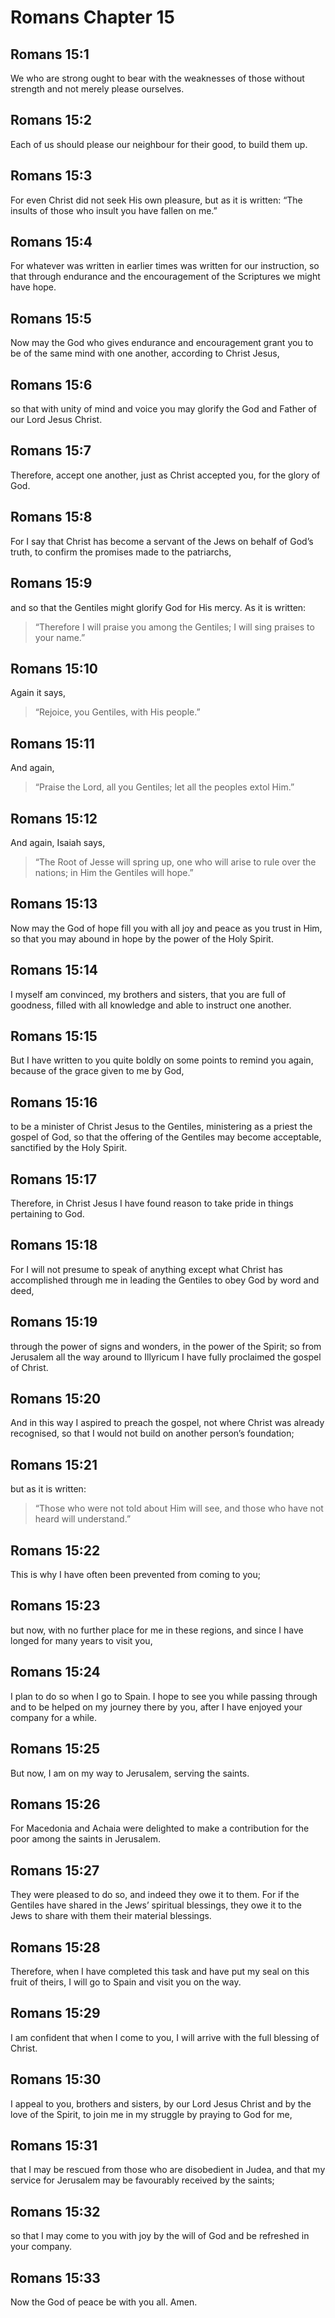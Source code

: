 # Romans Chapter 15

## Romans 15:1

We who are strong ought to bear with the weaknesses of those without strength and not merely please ourselves.

## Romans 15:2

Each of us should please our neighbour for their good, to build them up.

## Romans 15:3

For even Christ did not seek His own pleasure, but as it is written: “The insults of those who insult you have fallen on me.”

## Romans 15:4

For whatever was written in earlier times was written for our instruction, so that through endurance and the encouragement of the Scriptures we might have hope.

## Romans 15:5

Now may the God who gives endurance and encouragement grant you to be of the same mind with one another, according to Christ Jesus,

## Romans 15:6

so that with unity of mind and voice you may glorify the God and Father of our Lord Jesus Christ.

## Romans 15:7

Therefore, accept one another, just as Christ accepted you, for the glory of God.

## Romans 15:8

For I say that Christ has become a servant of the Jews on behalf of God’s truth, to confirm the promises made to the patriarchs,

## Romans 15:9

and so that the Gentiles might glorify God for His mercy. As it is written:

> “Therefore I will praise you among the Gentiles;
> I will sing praises to your name.”

## Romans 15:10

Again it says,

> “Rejoice, you Gentiles, with His people.”

## Romans 15:11

And again,

> “Praise the Lord, all you Gentiles; let all the peoples extol Him.”

## Romans 15:12

And again, Isaiah says,

> “The Root of Jesse will spring up,
> one who will arise to rule over the nations;
> in Him the Gentiles will hope.”

## Romans 15:13

Now may the God of hope fill you with all joy and peace as you trust in Him, so that you may abound in hope by the power of the Holy Spirit.

## Romans 15:14

I myself am convinced, my brothers and sisters, that you are full of goodness, filled with all knowledge and able to instruct one another.

## Romans 15:15

But I have written to you quite boldly on some points to remind you again, because of the grace given to me by God,

## Romans 15:16

to be a minister of Christ Jesus to the Gentiles, ministering as a priest the gospel of God, so that the offering of the Gentiles may become acceptable, sanctified by the Holy Spirit.

## Romans 15:17

Therefore, in Christ Jesus I have found reason to take pride in things pertaining to God.

## Romans 15:18

For I will not presume to speak of anything except what Christ has accomplished through me in leading the Gentiles to obey God by word and deed,

## Romans 15:19

through the power of signs and wonders, in the power of the Spirit; so from Jerusalem all the way around to Illyricum I have fully proclaimed the gospel of Christ.

## Romans 15:20

And in this way I aspired to preach the gospel, not where Christ was already recognised, so that I would not build on another person’s foundation;

## Romans 15:21

but as it is written:

> “Those who were not told about Him will see,
> and those who have not heard will understand.”

## Romans 15:22

This is why I have often been prevented from coming to you;

## Romans 15:23

but now, with no further place for me in these regions, and since I have longed for many years to visit you,

## Romans 15:24

I plan to do so when I go to Spain. I hope to see you while passing through and to be helped on my journey there by you, after I have enjoyed your company for a while.

## Romans 15:25

But now, I am on my way to Jerusalem, serving the saints.

## Romans 15:26

For Macedonia and Achaia were delighted to make a contribution for the poor among the saints in Jerusalem.

## Romans 15:27

They were pleased to do so, and indeed they owe it to them. For if the Gentiles have shared in the Jews’ spiritual blessings, they owe it to the Jews to share with them their material blessings.

## Romans 15:28

Therefore, when I have completed this task and have put my seal on this fruit of theirs, I will go to Spain and visit you on the way.

## Romans 15:29

I am confident that when I come to you, I will arrive with the full blessing of Christ.

## Romans 15:30

I appeal to you, brothers and sisters, by our Lord Jesus Christ and by the love of the Spirit, to join me in my struggle by praying to God for me,

## Romans 15:31

that I may be rescued from those who are disobedient in Judea, and that my service for Jerusalem may be favourably received by the saints;

## Romans 15:32

so that I may come to you with joy by the will of God and be refreshed in your company.

## Romans 15:33

Now the God of peace be with you all. Amen.
